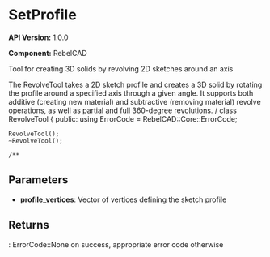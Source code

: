 # SetProfile

**API Version:** 1.0.0

**Component:** RebelCAD

Tool for creating 3D solids by revolving 2D sketches around an axis

The RevolveTool takes a 2D sketch profile and creates a 3D solid by rotating
the profile around a specified axis through a given angle. It supports both
additive (creating new material) and subtractive (removing material) revolve
operations, as well as partial and full 360-degree revolutions.
/
class RevolveTool {
public:
    using ErrorCode = RebelCAD::Core::ErrorCode;

    RevolveTool();
    ~RevolveTool();

    /**

## Parameters

- **profile_vertices**: Vector of vertices defining the sketch profile

## Returns

: ErrorCode::None on success, appropriate error code otherwise

